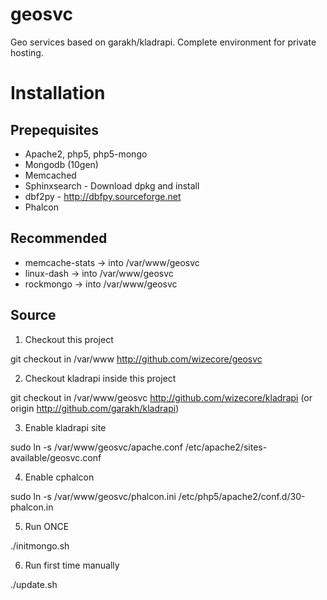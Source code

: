 geosvc
======

Geo services based on garakh/kladrapi. Complete environment for private hosting.

Installation
============

Prepequisites
---

- Apache2, php5, php5-mongo
- Mongodb (10gen)
- Memcached
- Sphinxsearch - Download dpkg and install
- dbf2py - http://dbfpy.sourceforge.net
- Phalcon

Recommended
---
- memcache-stats -> into /var/www/geosvc
- linux-dash -> into /var/www/geosvc
- rockmongo -> into /var/www/geosvc

Source
---

1. Checkout this project

  git checkout in /var/www http://github.com/wizecore/geosvc

2. Checkout kladrapi inside this project

  git checkout in /var/www/geosvc http://github.com/wizecore/kladrapi (or origin http://github.com/garakh/kladrapi)

3. Enable kladrapi site

  sudo ln -s /var/www/geosvc/apache.conf /etc/apache2/sites-available/geosvc.conf

4. Enable cphalcon

  sudo ln -s /var/www/geosvc/phalcon.ini /etc/php5/apache2/conf.d/30-phalcon.in

5. Run ONCE

  ./initmongo.sh

6. Run first time manually

  ./update.sh